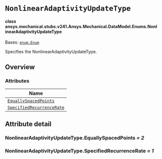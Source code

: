 # `NonlinearAdaptivityUpdateType`

<a id="ansys.mechanical.stubs.v241.Ansys.Mechanical.DataModel.Enums.NonlinearAdaptivityUpdateType"></a>

#### *class* ansys.mechanical.stubs.v241.Ansys.Mechanical.DataModel.Enums.NonlinearAdaptivityUpdateType

Bases: [`enum.Enum`](https://docs.python.org/3/library/enum.html#enum.Enum)

Specifies the NonlinearAdaptivityUpdateType.

<!-- !! processed by numpydoc !! -->

<a id="overview"></a>

## Overview

### Attributes

| Name |
| ------------------------------------------------------------------------------------- |
| [`EquallySpacedPoints`](#NonlinearAdaptivityUpdateType.EquallySpacedPoints) |
| [`SpecifiedRecurrenceRate`](#NonlinearAdaptivityUpdateType.SpecifiedRecurrenceRate) |

<a id="attribute-detail"></a>

## Attribute detail

<a id="NonlinearAdaptivityUpdateType.EquallySpacedPoints"></a>

### NonlinearAdaptivityUpdateType.EquallySpacedPoints *= 2*

<a id="NonlinearAdaptivityUpdateType.SpecifiedRecurrenceRate"></a>

### NonlinearAdaptivityUpdateType.SpecifiedRecurrenceRate *= 1*


